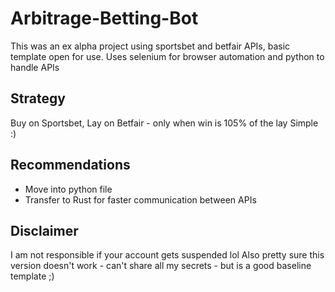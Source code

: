 # Arbitrage-Betting-Bot
This was an ex alpha project using sportsbet and betfair APIs, basic template open for use.
Uses selenium for browser automation and python to handle APIs

## Strategy
Buy on Sportsbet, Lay on Betfair - only when win is 105% of the lay
Simple :)

## Recommendations
- Move into python file
- Transfer to Rust for faster communication between APIs

## Disclaimer
I am not responsible if your account gets suspended lol
Also pretty sure this version doesn't work - can't share all my secrets - but is a good baseline template ;)
